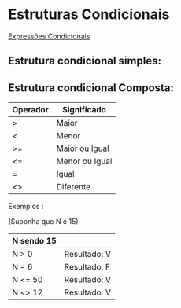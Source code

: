 # Estruturas Condicionais

<a href="/Estruturas Condicionais/Estruturas_Condicionais.alg">Expressões Condicionais</a>




## Estrutura condicional simples:  


## Estrutura condicional Composta:  

| Operador | Significado       |
| -------- | ----------------- |
| >        | Maior             |
| <        | Menor             |
| >=       | Maior ou Igual    |
| <=       | Menor ou Igual    |
| =        | Igual             |
| <>       | Diferente         |

Exemplos  : 

(Suponha que N é 15)
 
| N sendo 15 |                   |
| -------- | ----------------- |
| N > 0    | Resultado: V      |
| N = 6    | Resultado: F      |
| N <= 50  | Resultado: V      |
| N <> 12  | Resultado: V      |



